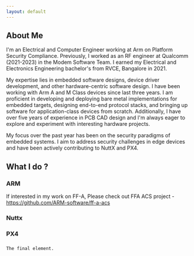 ```yaml
---
layout: default
---
```


## About Me
I'm an Electrical and Computer Engineer working at Arm on Platform Security Compliance. Previously, I worked as an RF engineer at Qualcomm (2021-2023) in the Modem Software Team. I earned my Electrical and Electronics Engineering bachelor's from RVCE, Bangalore in 2021.

My expertise lies in embedded software designs, device driver development, and other hardware-centric software design. I have been working with Arm A and M Class devices since last three years. I am proficient in developing and deploying bare metal implementations for embedded targets, designing end-to-end protocol stacks, and bringing up software for application-class devices from scratch. Additionally, I have over five years of experience in PCB CAD design and I'm always eager to explore and experiment with interesting hardware projects.

My focus over the past year has been on the security paradigms of embedded systems. I aim to address security challenges in edge devices and have been actively contributing to NuttX and PX4.

## What I do ?

### ARM
If interested in my work on FF-A, Please check out FFA ACS project - https://github.com/ARM-software/ff-a-acs 

### Nuttx

### PX4

###
```
The final element.
```
